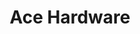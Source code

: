 ---
title: "Ace Hardware"
url: /beaverton/ace-hardware-southwest-allen-boulevard/
shop: doityourself
---